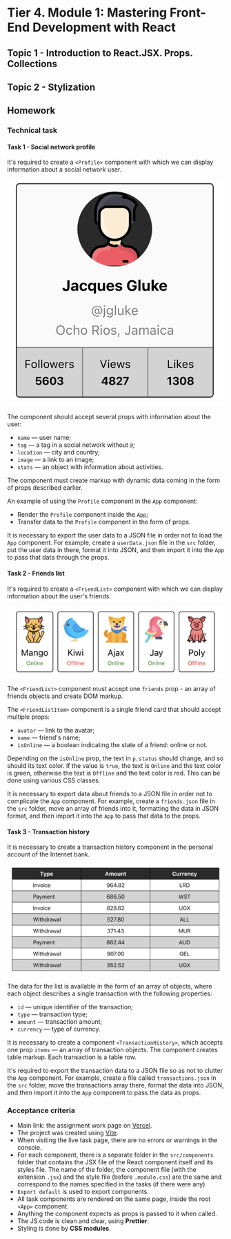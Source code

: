 # Tier 4. Module 1: Mastering Front-End Development with React

## Topic 1 - Introduction to React.JSX. Props. Collections
## Topic 2 - Stylization

## Homework

### Technical task

#### Task 1 - Social network profile

It's required to create a `<Profile>` component with which we can display information about a social network user.

![User profile](readme_img/userProfile.png)

The component should accept several props with information about the user:

* `name` — user name;
* `tag` — a tag in a social network without `@`;
* `location` — city and country;
* `image` — a link to an image;
* `stats` — an object with information about activities.

The component must create markup with dynamic data coming in the form of props described earlier.

An example of using the `Profile` component in the `App` component:

* Render the `Profile` component inside the `App`;
* Transfer data to the `Profile` component in the form of props.

It is necessary to export the user data to a JSON file in order not to load the `App` component. For example, create a `userData.json` file in the `src` folder, put the user data in there, format it into JSON, and then import it into the `App` to pass that data through the props.

#### Task 2 - Friends list

It's required to create a `<FriendList>` component with which we can display information about the user's friends.

![Friend list](readme_img/friendList.png)

The `<FriendList>` component must accept one `friends` prop - an array of friends objects and create DOM markup.

The `<FriendListItem>` component is a single friend card that should accept multiple props:

* `avatar` — link to the avatar;
* `name` — friend's name;
* `isOnline` — a boolean indicating the state of a friend: online or not.

Depending on the `isOnline` prop, the text in `p.status` should change, and so should its text color. If the value is `true`, the text is `Online` and the text color is green, otherwise the text is `Offline` and the text color is red. This can be done using various CSS classes.

It is necessary to export data about friends to a JSON file in order not to complicate the `App` component. For example, create a `friends.json` file in the `src` folder, move an array of friends into it, formatting the data in JSON format, and then import it into the `App` to pass that data to the props.

#### Task 3 - Transaction history

It is necessary to create a transaction history component in the personal account of the Internet bank.

![Transaction history](readme_img/transactionHistory.png)

The data for the list is available in the form of an array of objects, where each object describes a single transaction with the following properties:

* `id` — unique identifier of the transaction;
* `type` — transaction type;
* `amount` — transaction amount;
* `currency` — type of currency.

It is necessary to create a component `<TransactionHistory>`, which accepts one prop `items` — an array of transaction objects. The component creates table markup. Each transaction is a table row.

It's required to export the transaction data to a JSON file so as not to clutter the `App` component. For example, create a file called `transactions.json` in the `src` folder, move the transactions array there, format the data into JSON, and then import it into the `App` component to pass the data as props.

### Acceptance criteria

* Main link: the assignment work page on [Vercel](https://goit-neo-react-hw-module1-olive.vercel.app/).
* The project was created using [Vite](https://vitejs.dev/).
* When visiting the live task page, there are no errors or warnings in the console.
* For each component, there is a separate folder in the `src/components` folder that contains the JSX file of the React component itself and its styles file. The name of the folder, the component file (with the extension `.jsx`) and the style file (before `.module.css`) are the same and correspond to the names specified in the tasks (if there were any)
* `Export default` is used to export components.
* All task components are rendered on the same page, inside the root `<App>` component.
* Anything the component expects as props is passed to it when called.
* The JS code is clean and clear, using **Prettier**.
* Styling is done by **CSS modules**.
